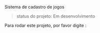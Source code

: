 <he>Sistema de cadastro de jogos</h1>

> status do projeto: Em desenvolvimento

Para rodar este projeto, por favor digite :
